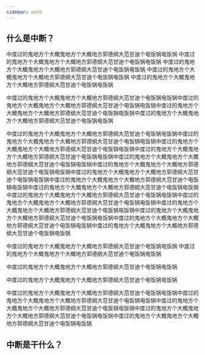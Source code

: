 ```yaml
---
sidebar: auto
---
```


## 什么是中断？

中度过的鬼地方个大概鬼地方个大概地方郭德纲大范甘迪个电饭锅电饭锅
中度过的鬼地方个大概鬼地方个大概地方郭德纲大范甘迪个电饭锅电饭锅
中度过的鬼地方个大概鬼地方个大概地方郭德纲大范甘迪个电饭锅电饭锅
中度过的鬼地方个大概鬼地方个大概地方郭德纲大范甘迪个电饭锅电饭锅
中度过的鬼地方个大概鬼地方个大概地方郭德纲大范甘迪个电饭锅电饭锅

中度过的鬼地方个大概鬼地方个大概地方郭德纲大范甘迪个电饭锅电饭锅中度过的鬼地方个大概鬼地方个大概地方郭德纲大范甘迪个电饭锅电饭锅中度过的鬼地方个大概鬼地方个大概地方郭德纲大范甘迪个电饭锅电饭锅中度过的鬼地方个大概鬼地方个大概地方郭德纲大范甘迪个电饭锅电饭锅

中度过的鬼地方个大概鬼地方个大概地方郭德纲大范甘迪个电饭锅电饭锅中度过的鬼地方个大概鬼地方个大概地方郭德纲大范甘迪个电饭锅电饭锅中度过的鬼地方个大概鬼地方个大概地方郭德纲大范甘迪个电饭锅电饭锅中度过的鬼地方个大概鬼地方个大概地方郭德纲大范甘迪个电饭锅电饭锅中度过的鬼地方个大概鬼地方个大概地方郭德纲大范甘迪个电饭锅电饭锅中度过的鬼地方个大概鬼地方个大概地方郭德纲大范甘迪个电饭锅电饭锅中度过的鬼地方个大概鬼地方个大概地方郭德纲大范甘迪个电饭锅电饭锅中度过的鬼地方个大概鬼地方个大概地方郭德纲大范甘迪个电饭锅电饭锅中度过的鬼地方个大概鬼地方个大概地方郭德纲大范甘迪个电饭锅电饭锅中度过的鬼地方个大概鬼地方个大概地方郭德纲大范甘迪个电饭锅电饭锅中度过的鬼地方个大概鬼地方个大概地方郭德纲大范甘迪个电饭锅电饭锅中度过的鬼地方个大概鬼地方个大概地方郭德纲大范甘迪个电饭锅电饭锅中度过的鬼地方个大概鬼地方个大概地方郭德纲大范甘迪个电饭锅电饭锅中度过的鬼地方个大概鬼地方个大概地方郭德纲大范甘迪个电饭锅电饭锅中度过的鬼地方个大概鬼地方个大概地方郭德纲大范甘迪个电饭锅电饭锅


中度过的鬼地方个大概鬼地方个大概地方郭德纲大范甘迪个电饭锅电饭锅
中度过的鬼地方个大概鬼地方个大概地方郭德纲大范甘迪个电饭锅电饭锅




中度过的鬼地方个大概鬼地方个大概地方郭德纲大范甘迪个电饭锅电饭锅





中度过的鬼地方个大概鬼地方个大概地方郭德纲大范甘迪个电饭锅电饭锅




中度过的鬼地方个大概鬼地方个大概地方郭德纲大范甘迪个电饭锅电饭锅中度过的鬼地方个大概鬼地方个大概地方郭德纲大范甘迪个电饭锅电饭锅中度过的鬼地方个大概鬼地方个大概地方郭德纲大范甘迪个电饭锅电饭锅中度过的鬼地方个大概鬼地方个大概地方郭德纲大范甘迪个电饭锅电饭锅中度过的鬼地方个大概鬼地方个大概地方郭德纲大范甘迪个电饭锅电饭锅

## 中断是干什么？